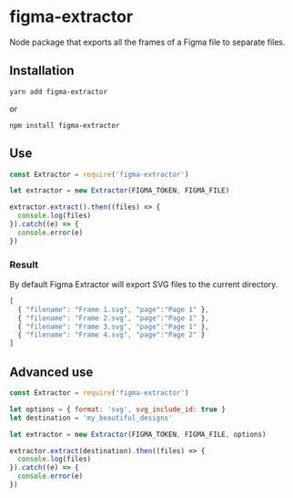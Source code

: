 # figma-extractor

Node package that exports  all the frames of a Figma file to separate files.


## Installation

  `yarn add figma-extractor`

  or

  `npm install figma-extractor`

## Use

```js
const Extractor = require('figma-extractor')

let extractor = new Extractor(FIGMA_TOKEN, FIGMA_FILE)

extractor.extract().then((files) => {
  console.log(files) 
}).catch((e) => {
  console.error(e)
})
```

### Result

By default Figma Extractor will export SVG files to the current directory.

```js
[
  { "filename": "Frame 1.svg", "page":"Page 1" },
  { "filename": "Frame 2.svg", "page":"Page 1" }, 
  { "filename": "Frame 3.svg", "page":"Page 1" }, 
  { "filename": "Frame 4.svg", "page":"Page 2" }
]
```

## Advanced use

```js
const Extractor = require('figma-extractor')

let options = { format: 'svg', svg_include_id: true }
let destination = 'my_beautiful_designs'

let extractor = new Extractor(FIGMA_TOKEN, FIGMA_FILE, options)

extractor.extract(destination).then((files) => {
  console.log(files) 
}).catch((e) => {
  console.error(e)
})
```
